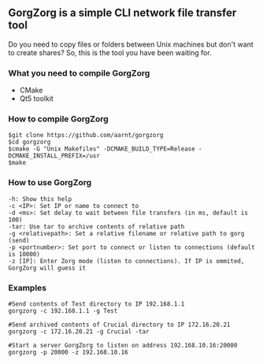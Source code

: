 ## GorgZorg is a simple CLI network file transfer tool

Do you need to copy files or folders between Unix machines but don't want to create shares?
So, this is the tool you have been waiting for.

### What you need to compile GorgZorg

* CMake
* Qt5 toolkit

### How to compile GorgZorg

```
$git clone https://github.com/aarnt/gorgzorg
$cd gorgzorg
$cmake -G "Unix Makefiles" -DCMAKE_BUILD_TYPE=Release -DCMAKE_INSTALL_PREFIX=/usr
$make
```

### How to use GorgZorg

    -h: Show this help
    -c <IP>: Set IP or name to connect to
    -d <ms>: Set delay to wait between file transfers (in ms, default is 100)
    -tar: Use tar to archive contents of relative path
    -g <relativepath>: Set a relative filename or relative path to gorg (send)
    -p <portnumber>: Set port to connect or listen to connections (default is 10000)
    -z [IP]: Enter Zorg mode (listen to connections). If IP is ommited, GorgZorg will guess it


### Examples

```
#Send contents of Test directory to IP 192.168.1.1
gorgzorg -c 192.168.1.1 -g Test  

#Send archived contents of Crucial directory to IP 172.16.20.21
gorgzorg -c 172.16.20.21 -g Crucial -tar

#Start a server GorgZorg to listen on address 192.168.10.16:20000
gorgzorg -p 20000 -z 192.168.10.16
```
